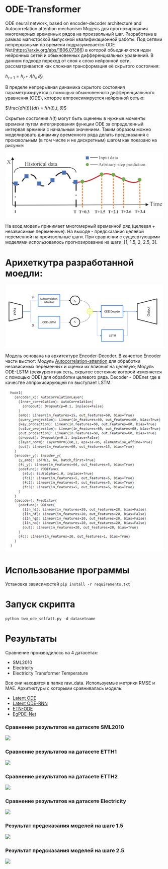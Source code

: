 # ODE-Transformer
ODE neural network, based on encoder-decoder architecture and Autocorrelation attention mechanism
Модель для прогнозирования многомерных временных рядов на произвольный шаг. Разработана в рамках магистрской выпускной квалификационной работы.
Под сетями непрерывными по времени подразумевается ODE Net(https://arxiv.org/abs/1806.07366) в которой объединяются идеи нейронных сетей и обыкновенных дифференциальных уравнений. В данном подходе переход от 
слоя к слою нейронной сети, рассматривается как сложная трансформация её скрытого состояния:

$ℎ_{𝑡+1} = ℎ_{𝑡} + 𝑓(ℎ_{𝑡}, 𝜃_{𝑡})$

В пределе непрерывная динамика скрытого состояния параметризируется с помощью обыкновенного дифференциального уравнения (ODE), которое аппроксимируется нейронной сетью:

$\frac{𝑑ℎ(𝑡)}{𝑑𝑡} = 𝑓(ℎ(𝑡),𝑡, 𝜃)$

Скрытые состояния ℎ(𝑡) могут быть оценены в нужные моменты времени путем интегрирования функции ODE за определенный интервал времени с начальным значением. Таким образом можно моделировать динамику временного ряда делать предсказания с произвольным (в том числе и не дискретным) шагом как показано на рисунке:

![](https://github.com/Dortp68/ODE-Transformer/blob/main/images/%D0%A1%D0%BD%D0%B8%D0%BC%D0%BE%D0%BA%20%D1%8D%D0%BA%D1%80%D0%B0%D0%BD%D0%B0%202024-07-16%20134220.png)

На вход модель принимает многомерный временной ряд (целевая + независимые переменные). На выходе - предсказания целевой переменной на произвольные шаги. При сравнении с сущесвтующими моделями использовалось прогнозирование на шаги: [1, 1.5, 2, 2.5, 3].

# Арихеткутра разработанной моедли:

![](https://github.com/Dortp68/ODE-Transformer/blob/main/images/%D0%A1%D0%BD%D0%B8%D0%BC%D0%BE%D0%BA%20%D1%8D%D0%BA%D1%80%D0%B0%D0%BD%D0%B0%202024-07-16%20143843.png)

Модель основана на архитектуре Encoder-Decoder. В качестве Encoder части выстют: Модуль [Autocorrelation-attention](https://github.com/thuml/Autoformer) для обработки независимых переменных и оценки их влияния на целевую; Модуль ODE-LSTM (реккурентная сеть, скрытое состояние которой изменяется с помощью ODE) для обработки целевого ряда. Decoder - ODEnet где в качестве аппрокисирующей nn выступает LSTM.

![](https://github.com/Dortp68/ODE-Transformer/blob/main/images/arch.png)
# Использование программы
Установка зависимостей ```pip install -r requirements.txt```

# Запуск скрипта
```python two_ode_selfatt.py -d datasetname```

# Результаты
Сравнение производилось на 4 датасетах:
* SML2010
* Electricity
* Electricity Transformer Temperature

Все они находятся в папке raw_data. Используемые метрики RMSE и MAE. Архитиктуры с которыми сравнивалась модель:
* [Latent ODE](https://github.com/YuliaRubanova/latent_ode)
* [Latent ODE-RNN](https://github.com/ashysheya/ODE-RNN)
* [ETN-ODE](https://github.com/PengleiGao/ETN-ODE)
* [EgPDE-Net](https://github.com/PengleiGao/EgPDE-net)
### Сравнение результатов на датасете SML2010
![](https://github.com/Dortp68/ODE-Transformer/blob/main/images/sml2010.png)
### Сравнение результатов на датасете ETTH1
![](https://github.com/Dortp68/ODE-Transformer/blob/main/images/ETTH1.png)
### Сравнение результатов на датасете ETTH2
![](https://github.com/Dortp68/ODE-Transformer/blob/main/images/ETTH2.png)
### Сравнение результатов на датасете Electricity
![](https://github.com/Dortp68/ODE-Transformer/blob/main/images/Electricity1.png)
### Результат предсказания моделей на шаге 1.5
![](https://github.com/Dortp68/ODE-Transformer/blob/main/images/timestep_1.5.png)
### Результат предсказания моделей на шаге 2.5
![](https://github.com/Dortp68/ODE-Transformer/blob/main/images/timestep_2.5.png)

